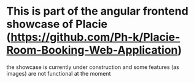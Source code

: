 # This is part of the angular frontend showcase of Placie (https://github.com/Ph-k/Placie-Room-Booking-Web-Application)

the showcase is currently under construction and some features (as images) are not functional at the moment
